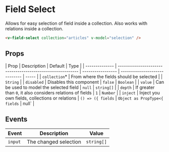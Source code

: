 # Field Select

Allows for easy selection of field inside a collection. Also works with relations inside a collection.

```html
<v-field-select collection="articles" v-model="selection" />
```

## Props

| Prop           | Description                                                | Default           | Type                          |
| -------------- | ---------------------------------------------------------- | ----------------- | ----------------------------- | ----- |
| `collection`\* | From where the fields should be selected                   |                   | `String`                      |
| `disabled`     | Disables this component                                    | `false`           | `Boolean`                     |
| `value`        | Can be used to model the selected field                    | `null`            | `string[]`                    |
| `depth`        | If greater than `0`, it also considers relations of fields | `1`               | `Number`                      |
| `inject`       | Inject you own fields, collections or relations            | `() => ({ fields` | `Object as PropType<{ fields` | null` |

## Events

| Event   | Description           | Value      |
| ------- | --------------------- | ---------- |
| `input` | The changed selection | `string[]` |
